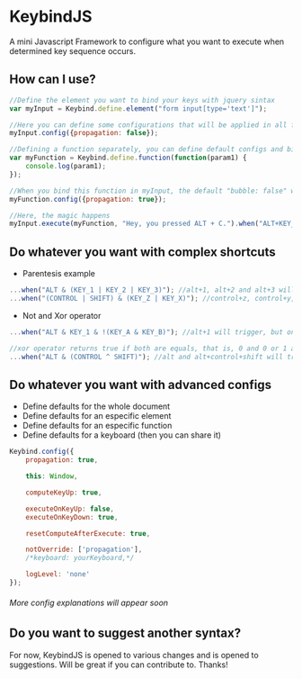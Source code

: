 KeybindJS
=========

A mini Javascript Framework to configure what you want to execute when determined key sequence occurs. 


## How can I use?

```javascript
//Define the element you want to bind your keys with jquery sintax
var myInput = Keybind.define.element("form input[type='text']");

//Here you can define some configurations that will be applied in all functions binded in myInput
myInput.config({propagation: false});

//Defining a function separately, you can define default configs and bind it to various elements
var myFunction = Keybind.define.function(function(param1) {
	console.log(param1);
});

//When you bind this function in myInput, the default "bubble: false" will be overwritten for this function
myFunction.config({propagation: true});

//Here, the magic happens
myInput.execute(myFunction, "Hey, you pressed ALT + C.").when("ALT+KEY_C");
```

## Do whatever you want with complex shortcuts

* Parentesis example
```javascript
...when("ALT & (KEY_1 | KEY_2 | KEY_3)"); //alt+1, alt+2 and alt+3 will trigger
...when("(CONTROL | SHIFT) & (KEY_Z | KEY_X)"); //control+z, control+y, shift+z and shift+y will trigger
```

* Not and Xor operator
```javascript
...when("ALT & KEY_1 & !(KEY_A & KEY_B)"); //alt+1 will trigger, but only if you aren't pressing A and B

//xor operator returns true if both are equals, that is, 0 and 0 or 1 and 1.
...when("ALT & (CONTROL ^ SHIFT)"); //alt and alt+control+shift will trigger
```



## Do whatever you want with advanced configs

* Define defaults for the whole document
* Define defaults for an especific element
* Define defaults for an especific function
* Define defaults for a keyboard (then you can share it)

```javascript
Keybind.config({
	propagation: true,

	this: Window,

	computeKeyUp: true,

	executeOnKeyUp: false,
	executeOnKeyDown: true,

	resetComputeAfterExecute: true,

	notOverride: ['propagation'],
	/*keyboard: yourKeyboard,*/

	logLevel: 'none'
});
```

###### More config explanations will appear soon


## Do you want to suggest another syntax?

For now, KeybindJS is opened to various changes and is opened to suggestions.
Will be great if you can contribute to. Thanks!